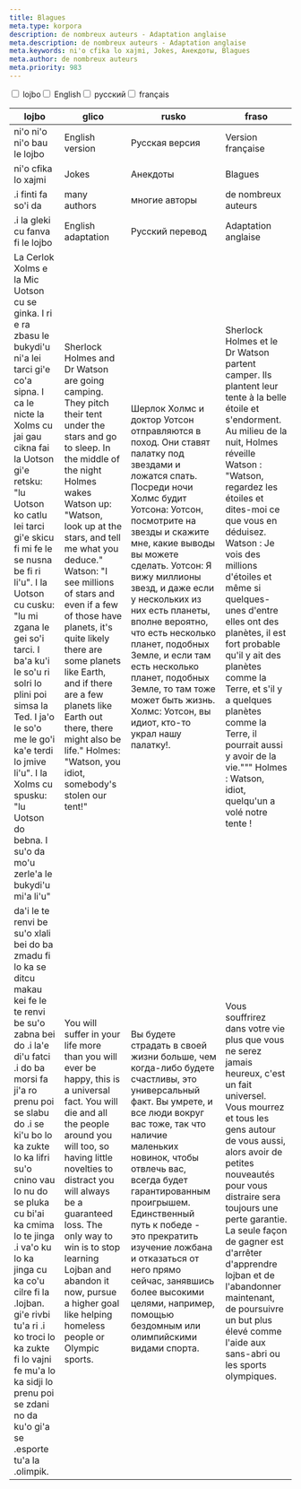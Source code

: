```yaml
---
title: Blagues
meta.type: korpora
description: de nombreux auteurs - Adaptation anglaise
meta.description: de nombreux auteurs - Adaptation anglaise
meta.keywords: ni'o cfika lo xajmi, Jokes, Анекдоты, Blagues
meta.author: de nombreux auteurs
meta.priority: 983
---
```


<div class="w-full">
  <input
    type="checkbox"
    id="hide-column-lojbo"
    class="hide-column-checkbox-lojbo"
  />
  <label
    for="hide-column-lojbo"
    class="hide-column-button-lojbo float-left drop-shadow bg-teal-100 hover:bg-teal-600 focus:bg-teal-600 text-gray-900 hover:text-white font-bold leading-normal select-none py-2 px-4"
    >lojbo</label
  ><input
    type="checkbox"
    id="hide-column-glico"
    class="hide-column-checkbox-glico"
  />
  <label
    for="hide-column-glico"
    class="hide-column-button-glico float-left drop-shadow bg-teal-100 hover:bg-teal-600 focus:bg-teal-600 text-gray-900 hover:text-white font-bold leading-normal select-none py-2 px-4"
    >English</label
  ><input
    type="checkbox"
    id="hide-column-rusko"
    class="hide-column-checkbox-rusko"
  />
  <label
    for="hide-column-rusko"
    class="hide-column-button-rusko float-left drop-shadow bg-teal-100 hover:bg-teal-600 focus:bg-teal-600 text-gray-900 hover:text-white font-bold leading-normal select-none py-2 px-4"
    >русский</label
  ><input
    type="checkbox"
    id="hide-column-fraso"
    class="hide-column-checkbox-fraso"
  />
  <label
    for="hide-column-fraso"
    class="hide-column-button-fraso float-left drop-shadow bg-teal-100 hover:bg-teal-600 focus:bg-teal-600 text-gray-900 hover:text-white font-bold leading-normal select-none py-2 px-4"
    >français</label
  >
  <div class="clear-both" />
  <div class="w-full overflow-x-auto">
    <table
      class="mt-2 table-fixed max-w-full border font-light text-left text-sm"
    >
      <thead class="border-b italic">
        <tr>
          <th scope="col" class="w-40 p-2 column-class-lojbo">lojbo</th>
          <th scope="col" class="w-40 p-2 column-class-glico">glico</th>
          <th scope="col" class="w-40 p-2 column-class-rusko">rusko</th>
          <th scope="col" class="w-40 p-2 column-class-fraso">fraso</th>
        </tr>
      </thead>
      <tbody>
        <tr
          class="border-b transition duration-300 ease-in-out hover:bg-neutral-100 dark:hover:bg-neutral-100"
        >
          <td class="font-bold text-left align-text-top p-2 column-class-lojbo">
            ni&#039;o ni&#039;o ni&#039;o bau le lojbo
          </td>
          <td class="font-bold text-left align-text-top p-2 column-class-glico">
            English version
          </td>
          <td class="font-bold text-left align-text-top p-2 column-class-rusko">
            Русская версия
          </td>
          <td class="font-bold text-left align-text-top p-2 column-class-fraso">
            Version française
          </td>
        </tr>
        <tr
          class="border-b transition duration-300 ease-in-out hover:bg-neutral-100 dark:hover:bg-neutral-100"
        >
          <td
            class="italic text-gray-500 text-left align-text-top p-2 column-class-lojbo"
          >
            ni&#039;o cfika lo xajmi
          </td>
          <td
            class="italic text-gray-500 text-left align-text-top p-2 column-class-glico"
          >
            Jokes
          </td>
          <td
            class="italic text-gray-500 text-left align-text-top p-2 column-class-rusko"
          >
            Анекдоты
          </td>
          <td
            class="italic text-gray-500 text-left align-text-top p-2 column-class-fraso"
          >
            Blagues
          </td>
        </tr>
        <tr
          class="border-b transition duration-300 ease-in-out hover:bg-neutral-100 dark:hover:bg-neutral-100"
        >
          <td
            class="italic text-gray-500 text-left align-text-top p-2 column-class-lojbo"
          >
            .i finti fa so&#039;i da
          </td>
          <td
            class="italic text-gray-500 text-left align-text-top p-2 column-class-glico"
          >
            many authors
          </td>
          <td
            class="italic text-gray-500 text-left align-text-top p-2 column-class-rusko"
          >
            многие авторы
          </td>
          <td
            class="italic text-gray-500 text-left align-text-top p-2 column-class-fraso"
          >
            de nombreux auteurs
          </td>
        </tr>
        <tr
          class="border-b transition duration-300 ease-in-out hover:bg-neutral-100 dark:hover:bg-neutral-100"
        >
          <td
            class="italic text-gray-500 text-left align-text-top p-2 column-class-lojbo"
          >
            .i la gleki cu fanva fi le lojbo
          </td>
          <td
            class="italic text-gray-500 text-left align-text-top p-2 column-class-glico"
          >
            English adaptation
          </td>
          <td
            class="italic text-gray-500 text-left align-text-top p-2 column-class-rusko"
          >
            Русский перевод
          </td>
          <td
            class="italic text-gray-500 text-left align-text-top p-2 column-class-fraso"
          >
            Adaptation anglaise
          </td>
        </tr>
        <tr
          class="border-b transition duration-300 ease-in-out hover:bg-neutral-100 dark:hover:bg-neutral-100"
        >
          <td class="text-left align-text-top p-2 column-class-lojbo">
            La Cerlok Xolms e la Mic Uotson cu se ginka. I ri e ra zbasu le
            bukydi&#039;u ni&#039;a lei tarci gi&#039;e co&#039;a sipna. I ca le
            nicte la Xolms cu jai gau cikna fai la Uotson gi&#039;e retsku:
            &quot;lu Uotson ko catlu lei tarci gi&#039;e skicu fi mi fe le se
            nusna be fi ri li&#039;u&quot;. I la Uotson cu cusku: &quot;lu mi
            zgana le gei so&#039;i tarci. I ba&#039;a ku&#039;i le so&#039;u ri
            solri lo plini poi simsa la Ted. I ja&#039;o le so&#039;o me le
            go&#039;i ka&#039;e terdi lo jmive li&#039;u&quot;. I la Xolms cu
            spusku: &quot;lu Uotson do bebna. I su&#039;o da mo&#039;u
            zerle&#039;a le bukydi&#039;u mi&#039;a li&#039;u&quot;
          </td>
          <td class="text-left align-text-top p-2 column-class-glico">
            Sherlock Holmes and Dr Watson are going camping. They pitch their
            tent under the stars and go to sleep. In the middle of the night
            Holmes wakes Watson up: &quot;Watson, look up at the stars, and tell
            me what you deduce.&quot; Watson: &quot;I see millions of stars and
            even if a few of those have planets, it&#039;s quite likely there
            are some planets like Earth, and if there are a few planets like
            Earth out there, there might also be life.&quot; Holmes:
            &quot;Watson, you idiot, somebody&#039;s stolen our tent!&quot;
          </td>
          <td class="text-left align-text-top p-2 column-class-rusko">
            Шерлок Холмс и доктор Уотсон отправляются в поход. Они ставят
            палатку под звездами и ложатся спать. Посреди ночи Холмс будит
            Уотсона: Уотсон, посмотрите на звезды и скажите мне, какие выводы вы
            можете сделать. Уотсон: Я вижу миллионы звезд, и даже если у
            нескольких из них есть планеты, вполне вероятно, что есть несколько
            планет, подобных Земле, и если там есть несколько планет, подобных
            Земле, то там тоже может быть жизнь. Холмс: Уотсон, вы идиот, кто-то
            украл нашу палатку!.
          </td>
          <td class="text-left align-text-top p-2 column-class-fraso">
            Sherlock Holmes et le Dr Watson partent camper. Ils plantent leur
            tente à la belle étoile et s&#039;endorment. Au milieu de la nuit,
            Holmes réveille Watson : &quot;Watson, regardez les étoiles et
            dites-moi ce que vous en déduisez. Watson : Je vois des millions
            d&#039;étoiles et même si quelques-unes d&#039;entre elles ont des
            planètes, il est fort probable qu&#039;il y ait des planètes comme
            la Terre, et s&#039;il y a quelques planètes comme la Terre, il
            pourrait aussi y avoir de la vie.&quot;&quot;&quot; Holmes : Watson,
            idiot, quelqu&#039;un a volé notre tente !
          </td>
        </tr>
        <tr
          class="border-b transition duration-300 ease-in-out hover:bg-neutral-100 dark:hover:bg-neutral-100"
        >
          <td class="text-left align-text-top p-2 column-class-lojbo">
            da&#039;i le te renvi be su&#039;o xlali bei do ba zmadu fi lo ka se
            ditcu makau kei fe le te renvi be su&#039;o zabna bei do .i
            la&#039;e di&#039;u fatci .i do ba morsi fa ji&#039;a ro prenu poi
            se slabu do .i se ki&#039;u bo lo ka zukte lo ka lifri su&#039;o
            cnino vau lo nu do se pluka cu bi&#039;ai ka cmima lo te jinga .i
            va&#039;o ku lo ka jinga cu ka co&#039;u cilre fi la .lojban.
            gi&#039;e rivbi tu&#039;a ri .i ko troci lo ka zukte fi lo vajni fe
            mu&#039;a lo ka sidji lo prenu poi se zdani no da ku&#039;o
            gi&#039;a se .esporte tu&#039;a la .olimpik.
          </td>
          <td class="text-left align-text-top p-2 column-class-glico">
            You will suffer in your life more than you will ever be happy, this
            is a universal fact. You will die and all the people around you will
            too, so having little novelties to distract you will always be a
            guaranteed loss. The only way to win is to stop learning Lojban and
            abandon it now, pursue a higher goal like helping homeless people or
            Olympic sports.
          </td>
          <td class="text-left align-text-top p-2 column-class-rusko">
            Вы будете страдать в своей жизни больше, чем когда-либо будете
            счастливы, это универсальный факт. Вы умрете, и все люди вокруг вас
            тоже, так что наличие маленьких новинок, чтобы отвлечь вас, всегда
            будет гарантированным проигрышем. Единственный путь к победе - это
            прекратить изучение ложбана и отказаться от него прямо сейчас,
            занявшись более высокими целями, например, помощью бездомным или
            олимпийскими видами спорта.
          </td>
          <td class="text-left align-text-top p-2 column-class-fraso">
            Vous souffrirez dans votre vie plus que vous ne serez jamais
            heureux, c&#039;est un fait universel. Vous mourrez et tous les gens
            autour de vous aussi, alors avoir de petites nouveautés pour vous
            distraire sera toujours une perte garantie. La seule façon de gagner
            est d&#039;arrêter d&#039;apprendre lojban et de l&#039;abandonner
            maintenant, de poursuivre un but plus élevé comme l&#039;aide aux
            sans-abri ou les sports olympiques.
          </td>
        </tr>
      </tbody>
    </table>
  </div>
</div>
